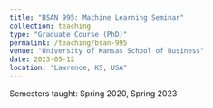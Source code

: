 ```yaml
---
title: "BSAN 995: Machine Learning Seminar"
collection: teaching
type: "Graduate Course (PhD)"
permalink: /teaching/bsan-995
venue: "University of Kansas School of Business"
date: 2023-05-12
location: "Lawrence, KS, USA"
---
```


Semesters taught: Spring 2020, Spring 2023


